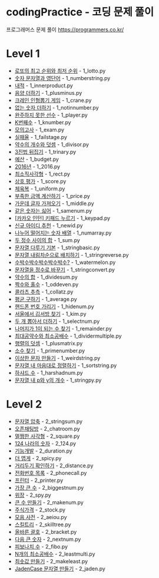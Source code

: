 # codingPractice - 코딩 문제 풀이
프로그래머스 문제 풀이
https://programmers.co.kr/

# Level 1 
* [로또의 최고 순위와 최저 순위](https://programmers.co.kr/learn/courses/30/lessons/77484) - 1_lotto.py
* [숫자 문자열과 영단어](https://programmers.co.kr/learn/courses/30/lessons/81301) - 1_numberstring.py
* [내적](https://programmers.co.kr/learn/courses/30/lessons/70128) - 1_innerproduct.py
* [음양 더하기](https://programmers.co.kr/learn/courses/30/lessons/76501) - 1_plusminus.py
* [크레인 인형뽑기 게임](https://programmers.co.kr/learn/courses/30/lessons/64061) - 1_crane.py
* [없는 숫자 더하기](https://programmers.co.kr/learn/courses/30/lessons/86051) - 1_notinnumber.py
* [완주하지 못한 선수](https://programmers.co.kr/learn/courses/30/lessons/42576) - 1_player.py
* [K번째수](https://programmers.co.kr/learn/courses/30/lessons/42748) - 1_knumber.py
* [모의고사](https://programmers.co.kr/learn/courses/30/lessons/42840) - 1_exam.py
* [실패율](https://programmers.co.kr/learn/courses/30/lessons/42889) - 1_failstage.py
* [약수의 개수와 덧셈](https://programmers.co.kr/learn/courses/30/lessons/77884) - 1_divisor.py
* [3진법 뒤집기](https://programmers.co.kr/learn/courses/30/lessons/68935) - 1_trinary.py
* [예산](https://programmers.co.kr/learn/courses/30/lessons/12982) - 1_budget.py
* [2016년](https://programmers.co.kr/learn/courses/30/lessons/12901) - 1_2016.py
* [최소직사각형](https://programmers.co.kr/learn/courses/30/lessons/86491) - 1_rect.py
* [상호 평가](https://programmers.co.kr/learn/courses/30/lessons/83201) - 1_score.py
* [체육복](https://programmers.co.kr/learn/courses/30/lessons/42862) - 1_uniform.py
* [부족한 금액 계산하기](https://programmers.co.kr/learn/courses/30/lessons/82612) - 1_price.py
* [가운데 글자 가져오기](https://programmers.co.kr/learn/courses/30/lessons/12903?language=python3) - 1_middle.py
* [같은 숫자는 싫어](https://programmers.co.kr/learn/courses/30/lessons/12906) - 1_samenum.py
* [[카카오 인턴] 키패드 누르기](https://programmers.co.kr/learn/courses/30/lessons/67256) - 1_keypad.py
* [신규 아이디 추천](https://programmers.co.kr/learn/courses/30/lessons/72410) - 1_newid.py
* [나누어 떨어지는 숫자 배열](https://programmers.co.kr/learn/courses/30/lessons/12910) - 1_numarray.py
* [두 정수 사이의 합](https://programmers.co.kr/learn/courses/30/lessons/12912) - 1_sum.py
* [문자열 다루기 기본](https://programmers.co.kr/learn/courses/30/lessons/12918) - 1_stringbasic.py
* [문자열 내림차순으로 배치하기](https://programmers.co.kr/learn/courses/30/lessons/12917) - 1_stringreverse.py
* [수박수박수박수박수박수?](https://programmers.co.kr/learn/courses/30/lessons/12922) - 1_watermelon.py
* [문자열을 정수로 바꾸기](https://programmers.co.kr/learn/courses/30/lessons/12925) - 1_stringconvert.py
* [약수의 합](https://programmers.co.kr/learn/courses/30/lessons/12928) - 1_dividesum.py
* [짝수와 홀수](https://programmers.co.kr/learn/courses/30/lessons/12937) - 1_oddeven.py
* [콜라츠 추측](https://programmers.co.kr/learn/courses/30/lessons/12943) - 1_collatz.py
* [평균 구하기](https://programmers.co.kr/learn/courses/30/lessons/12944) - 1_average.py
* [핸드폰 번호 가리기](https://programmers.co.kr/learn/courses/30/lessons/12948) - 1_hidenum.py
* [서울에서 김서방 찾기](https://programmers.co.kr/learn/courses/30/lessons/12919) - 1_kim.py
* [두 개 뽑아서 더하기](https://programmers.co.kr/learn/courses/30/lessons/68644) - 1_selectnum.py
* [나머지가 1이 되는 수 찾기](https://programmers.co.kr/learn/courses/30/lessons/87389) - 1_remainder.py
* [최대공약수와 최소공배수](https://programmers.co.kr/learn/courses/30/lessons/12940) - 1_dividermultiple.py
* [행렬의 덧셈](https://programmers.co.kr/learn/courses/30/lessons/12950) - 1_plusmatrix.py
* [소수 찾기](https://programmers.co.kr/learn/courses/30/lessons/12921) - 1_primenumber.py
* [이상한 문자 만들기](https://programmers.co.kr/learn/courses/30/lessons/12930) - 1_weirdstring.py
* [문자열 내 마음대로 정렬하기](https://programmers.co.kr/learn/courses/30/lessons/12915) - 1_sortstring.py
* [하샤드 수](https://programmers.co.kr/learn/courses/30/lessons/12947) - 1_harshadnum.py
* [문자열 내 p와 y의 개수](https://programmers.co.kr/learn/courses/30/lessons/12916) - 1_stringpy.py


# Level 2
* [문자열 압축](https://programmers.co.kr/learn/courses/30/lessons/60057) - 2_stringsum.py
* [오픈채팅방](https://programmers.co.kr/learn/courses/30/lessons/42888) - 2_chatroom.py
* [멀쩡한 사각형](https://programmers.co.kr/learn/courses/30/lessons/62048) - 2_square.py
* [124 나라의 숫자](https://programmers.co.kr/learn/courses/30/lessons/12899) - 2_124.py
* [기능개발](https://programmers.co.kr/learn/courses/30/lessons/42586) - 2_duration.py
* [더 맵게](https://programmers.co.kr/learn/courses/30/lessons/42626) - 2_spicy.py
* [거리두기 확인하기](https://programmers.co.kr/learn/courses/30/lessons/81302) - 2_distance.py
* [전화번호 목록](https://programmers.co.kr/learn/courses/30/lessons/42577) - 2_phonecall.py
* [프린터](https://programmers.co.kr/learn/courses/30/lessons/42587) - 2_printer.py
* [가장 큰 수](https://programmers.co.kr/learn/courses/30/lessons/42746) - 2_biggestnum.py
* [위장](https://programmers.co.kr/learn/courses/30/lessons/42578) - 2_spy.py
* [큰 수 만들기](https://programmers.co.kr/learn/courses/30/lessons/42883) - 2_makenum.py
* [주식가격](https://programmers.co.kr/learn/courses/30/lessons/42584) - 2_stock.py
* [모음 사전](https://programmers.co.kr/learn/courses/30/lessons/84512) - 2_aeiou.py
* [스킬트리](https://programmers.co.kr/learn/courses/30/lessons/49993) - 2_skilltree.py
* [올바른 괄호](https://programmers.co.kr/learn/courses/30/lessons/12909) - 2_bracket.py
* [다음 큰 숫자](https://programmers.co.kr/learn/courses/30/lessons/12911) - 2_nextnum.py
* [피보나치 수](https://programmers.co.kr/learn/courses/30/lessons/12945) - 2_fibo.py
* [N개의 최소공배수](https://programmers.co.kr/learn/courses/30/lessons/12953) - 2_leastmulti.py
* [최솟값 만들기](https://programmers.co.kr/learn/courses/30/lessons/12941) - 2_makeleast.py
* [JadenCase 문자열 만들기](https://programmers.co.kr/learn/courses/30/lessons/12951) - 2_jaden.py